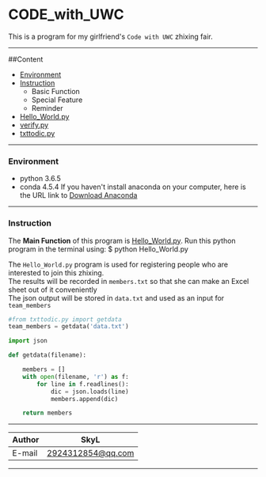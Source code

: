 CODE_with_UWC
===========================

This is a program for my girlfriend's `Code with UWC` zhixing fair.  

***
##Content
* [Environment](#Environment)
* [Instruction](#Instruction)
    * Basic Function
    * Special Feature
    * Reminder
* [Hello_World.py](#Hello_World.py)
* [verify.py](#verify.py)
* [txttodic.py](#txttodic.py)

***
### Environment
* python 3.6.5
* conda 4.5.4
If you haven't install anaconda on your computer, here is the URL link to [Download Anaconda](https://www.anaconda.com/download)

***
### Instruction
The **Main Function** of this program is [Hello_World.py](#Hello_World.py). Run this python program in the terminal using:
    $ python Hello_World.py







The `Hello_World.py` program is used for registering people who are interested to join this zhixing.  
The results will be recorded in `members.txt` so that she can make an Excel sheet out of it conveniently  
The json output will be stored in `data.txt` and used as an input for `team_members`

```Python
#from txttodic.py import getdata
team_members = getdata('data.txt')
```

```Python
import json

def getdata(filename):

    members = []
    with open(filename, 'r') as f:
        for line in f.readlines():
            dic = json.loads(line)
            members.append(dic)

    return members
```

****

|Author|SkyL|
|---|---
|E-mail|2924312854@qq.com


****
